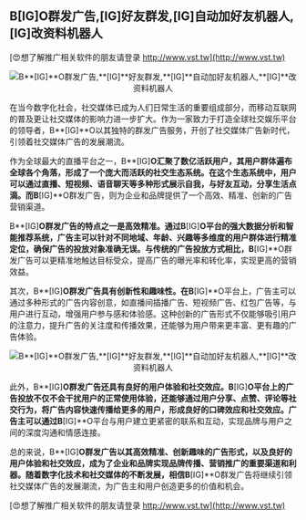 ## **B**[IG]**O群发广告,**[IG]**好友群发,**[IG]**自动加好友机器人,**[IG]**改资料机器人**

[😍想了解推广相关软件的朋友请登录 http://www.vst.tw](http://www.vst.tw)

 <center><img src="https://vst.tw/MP4/tuiguang/png/0.png" alt="B**[IG]**O群发广告,**[IG]**好友群发,**[IG]**自动加好友机器人,**[IG]**改资料机器人"></center>

在当今数字化社会，社交媒体已成为人们日常生活的重要组成部分，而移动互联网的普及更让社交媒体的影响力进一步扩大。作为一家致力于打造全球社交娱乐平台的领导者，B**[IG]**O以其独特的群发广告服务，开创了社交媒体广告新时代，引领着社交媒体广告的发展潮流。

作为全球最大的直播平台之一，B**[IG]**O汇聚了数亿活跃用户，其用户群体遍布全球各个角落，形成了一个庞大而活跃的社交生态系统。在这个生态系统中，用户可以通过直播、短视频、语音聊天等多种形式展示自我，与好友互动，分享生活点滴。而B**[IG]**O群发广告，则为企业和品牌提供了一个高效、精准、创新的广告营销渠道。

B**[IG]**O群发广告的特点之一是高效精准。通过B**[IG]**O平台的强大数据分析和智能推荐系统，广告主可以针对不同地域、年龄、兴趣等多维度的用户群体进行精准定位，确保广告的投放对象准确无误。与传统的广告投放方式相比，B**[IG]**O群发广告可以更精准地触达目标受众，提高广告的曝光率和转化率，实现更高的营销效益。

其次，B**[IG]**O群发广告具有创新性和趣味性。在B**[IG]**O平台上，广告主可以通过多种形式的广告内容创意，如直播间插播广告、短视频广告、红包广告等，与用户进行互动，增强用户参与感和体验感。这种创新的广告形式不仅能够吸引用户的注意力，提升广告的关注度和传播效果，还能够为用户带来更丰富、更有趣的广告体验。

 <center><img src="https://vst.tw/MP4/tuiguang/png/5.png" alt="B**[IG]**O群发广告,**[IG]**好友群发,**[IG]**自动加好友机器人,**[IG]**改资料机器人"></center>

此外，B**[IG]**O群发广告还具有良好的用户体验和社交效应。B**[IG]**O平台上的广告投放不仅不会干扰用户的正常使用体验，还能够通过用户分享、点赞、评论等社交行为，将广告内容快速传播给更多的用户，形成良好的口碑效应和社交效应。广告主可以通过B**[IG]**O平台与用户建立更紧密的联系和互动，实现品牌与用户之间的深度沟通和情感连接。

总的来说，B**[IG]**O群发广告以其高效精准、创新趣味的广告形式，以及良好的用户体验和社交效应，成为了企业和品牌实现品牌传播、营销推广的重要渠道和利器。随着数字化技术和社交媒体的不断发展，相信B**[IG]**O群发广告将继续引领社交媒体广告的发展潮流，为广告主和用户创造更多的价值和机会。

[😍想了解推广相关软件的朋友请登录 http://www.vst.tw](http://www.vst.tw)



